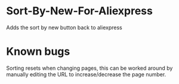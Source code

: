 # Sort-By-New-For-Aliexpress
Adds the sort by new button back to aliexpress


# Known bugs

Sorting resets when changing pages, this can be worked around by manually editing the URL to increase/decrease the page number.

